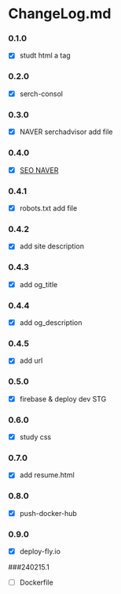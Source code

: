 # ChangeLog.md

### 0.1.0
- [x] studt html a tag

### 0.2.0
- [x] serch-consol

### 0.3.0
- [x] NAVER serchadvisor add file

### 0.4.0
- [x] [SEO NAVER](https://github.com/INAUGURATE-Ryong/INAUGURATE-Ryong.github.io/issues/6)

### 0.4.1
- [x] robots.txt add file

### 0.4.2
- [x] add site description

### 0.4.3
- [x] add og_title

### 0.4.4
- [x] add og_description

### 0.4.5
- [x] add url

### 0.5.0
- [x] firebase & deploy dev STG 

### 0.6.0
- [x] study css

### 0.7.0
- [x] add resume.html 

### 0.8.0
- [x] push-docker-hub

### 0.9.0
- [x] deploy-fly.io

###240215.1
- [ ] Dockerfile
